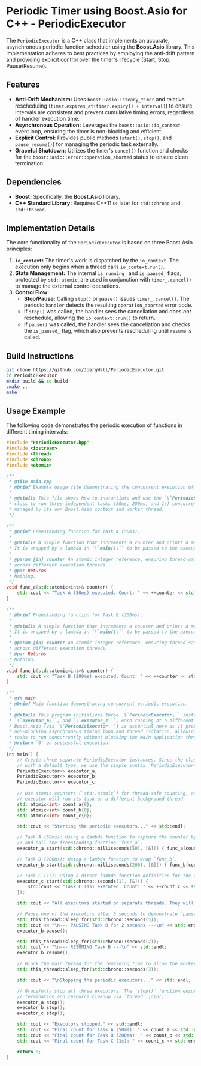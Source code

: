 # Periodic Timer using Boost.Asio for C++ - PeriodicExecutor

The `PeriodicExecutor` is a C++ class that implements an accurate, asynchronous periodic function scheduler using the **Boost.Asio** library. This implementation adheres to best practices by employing the anti-drift pattern and providing explicit control over the timer's lifecycle (Start, Stop, Pause/Resume).

## Features

* **Anti-Drift Mechanism:** Uses `boost::asio::steady_timer` and relative rescheduling (`timer.expires_at(timer.expiry() + interval)`) to ensure intervals are consistent and prevent cumulative timing errors, regardless of handler execution time.
* **Asynchronous Operation:** Leverages the `boost::asio::io_context` event loop, ensuring the timer is non-blocking and efficient.
* **Explicit Control:** Provides public methods (`start()`, `stop()`, and `pause_resume()`) for managing the periodic task externally.
* **Graceful Shutdown:** Utilizes the timer's `cancel()` function and checks for the `boost::asio::error::operation_aborted` status to ensure clean termination.

## Dependencies

* **Boost:** Specifically, the **Boost.Asio** library.
* **C++ Standard Library:** Requires C++11 or later for `std::chrono` and `std::thread`.

## Implementation Details

The core functionality of the `PeriodicExecutor` is based on three Boost.Asio principles:

1. **`io_context`:** The timer's work is dispatched by the `io_context`. The execution only begins when a thread calls `io_context.run()`.
2. **State Management:** The internal `is_running_` and `is_paused_` flags, protected by `std::atomic`, are used in conjunction with `timer_.cancel()` to manage the external control operations.
3. **Control Flow:**
      * **Stop/Pause:** Calling `stop()` or `pause()` issues `timer_.cancel()`. The periodic `handler` detects the resulting `operation_aborted` error code.
      * If `stop()` was called, the handler sees the cancellation and does *not* reschedule, allowing the `io_context::run()` to return.
      * If `pause()` was called, the handler sees the cancellation and checks the `is_paused_` flag, which also prevents rescheduling until `resume` is called.

## Build Instructions

```bash
git clone https://github.com/JoergWall/PeriodicExecutor.git
cd PeriodicExecutor
mkdir build && cd build
cmake ..
make 

```

## Usage Example

The following code demonstrates the periodic execution of functions in different timing intervals:

```cpp
#include "PeriodicExecutor.hpp"
#include <iostream>
#include <thread>
#include <chrono>
#include <atomic>

/**
 * @file main.cpp
 * @brief Example usage file demonstrating the concurrent execution of periodic tasks.
 *
 * @details This file shows how to instantiate and use the `\`PeriodicExecutor\``
 * class to run three independent tasks (50ms, 200ms, and 1s) concurrently, each
 * managed by its own Boost.Asio context and worker thread.
 */

/**
 * @brief Freestanding function for Task A (50ms).
 *
 * @details A simple function that increments a counter and prints a message.
 * It is wrapped by a lambda in `\`main()\`` to be passed to the executor.
 *
 * @param [in] counter An atomic integer reference, ensuring thread-safe access
 * across different execution threads.
 * @par Returns
 * Nothing.
 */
void func_a(std::atomic<int>& counter) {
    std::cout << "Task A (50ms) executed. Count: " << ++counter << std::endl;
}

/**
 * @brief Freestanding function for Task B (200ms).
 *
 * @details A simple function that increments a counter and prints a message.
 * It is wrapped by a lambda in `\`main()\`` to be passed to the executor.
 *
 * @param [in] counter An atomic integer reference, ensuring thread-safe access
 * across different execution threads.
 * @par Returns
 * Nothing.
 */
void func_b(std::atomic<int>& counter) {
    std::cout << "Task B (200ms) executed. Count: " << ++counter << std::endl;
}

/**
 * @fn main
 * @brief Main function demonstrating concurrent periodic execution.
 *
 * @details This program initializes three `\`PeriodicExecutor\`` instances: `\`executor_a\``,
 * `\`executor_b\``, and `\`executor_c\``, each running at a different frequency.
 * Boost.Asio (via `\`PeriodicExecutor\``) is essential here as it provides the
 * non-blocking asynchronous timing loop and thread isolation, allowing all three
 * tasks to run concurrently without blocking the main application thread.
 * @return `0` on successful execution.
 */
int main() {
    // Create three separate PeriodicExecutor instances. Since the class is templated
    // with a default type, we use the simple syntax `PeriodicExecutor<>`.
    PeriodicExecutor<> executor_a;
    PeriodicExecutor<> executor_b;
    PeriodicExecutor<> executor_c;
    
    // Use atomic counters (`std::atomic`) for thread-safe counting, as each
    // executor will run its task on a different background thread.
    std::atomic<int> count_a{0};
    std::atomic<int> count_b{0};
    std::atomic<int> count_c{0};

    std::cout << "Starting the periodic executors..." << std::endl;

    // Task A (50ms): Using a lambda function to capture the counter by reference
    // and call the freestanding function `func_a`.
    executor_a.start(std::chrono::milliseconds(50), [&]() { func_a(count_a); });

    // Task B (200ms): Using a lambda function to wrap `func_b`.
    executor_b.start(std::chrono::milliseconds(200), [&]() { func_b(count_b); });

    // Task C (1s): Using a direct lambda function definition for the callback.
    executor_c.start(std::chrono::seconds(1), [&]() { 
        std::cout << "Task C (1s) executed. Count: " << ++count_c << std::endl; 
    });

    std::cout << "All executors started on separate threads. They will run for 10 seconds." << std::endl;

    // Pause one of the executors after 5 seconds to demonstrate `pause()`/`resume()`.
    std::this_thread::sleep_for(std::chrono::seconds(5));
    std::cout << "\n--- PAUSING Task B for 2 seconds ---\n" << std::endl;
    executor_b.pause();

    std::this_thread::sleep_for(std::chrono::seconds(2));
    std::cout << "\n--- RESUMING Task B ---\n" << std::endl;
    executor_b.resume();

    // Block the main thread for the remaining time to allow the worker threads to run.
    std::this_thread::sleep_for(std::chrono::seconds(3));

    std::cout << "\nStopping the periodic executors..." << std::endl;

    // Gracefully stop all three executors. The `stop()` function ensures safe
    // termination and resource cleanup via `thread::join()`.
    executor_a.stop();
    executor_b.stop();
    executor_c.stop();

    std::cout << "Executors stopped." << std::endl;
    std::cout << "Final count for Task A (50ms): " << count_a << std::endl;
    std::cout << "Final count for Task B (200ms): " << count_b << std::endl;
    std::cout << "Final count for Task C (1s): " << count_c << std::endl;

    return 0;
}
```
